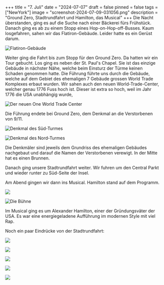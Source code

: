 +++
title = "7. Juli"
date = "2024-07-07"
draft = false
pinned = false
tags = ["NewYork"]
image = "screenshot-2024-07-09-031056.png"
description = "Ground Zero, Stadtrundfahrt und Hamilton, das Musical"
+++
Die Nacht überstanden, ging es auf die Suche nach einer Bäckerei fürs Frühstück. Danach ging es ab zu einem Stopp eines Hop-on-Hop-off-Busses. Kaum losgefahren, sahen wir das Flatiron-Gebäude. Leider hatte es ein Gerüst darum. 

![Flatiron-Gebäude](screenshot-2024-07-08-050758.png)

Weiter ging die Fahrt bis zum Stopp für den Ground Zero. Da hatten wir ein Tour gebucht. Los ging es neben der St. Paul's Chapel. Sie ist das einzige Gebäude in nächster Nähe, welche beim Einsturz der Türme keinen Schaden genommen hatte. Die Führung führte uns durch die Gebäude, welche auf dem Gebiet des ehemaligen 7 Gebäude grossen World Trade Komplexes erbaut wurden. Wir sahen auch den neuen World-Trade-Center, welcher genau 1776 Fuss hoch ist. Dieser ist extra so hoch, weil im Jahr 1776 die USA unabhängig wurde,

![Der neuen One World Trade Center](screenshot-2024-07-09-025500.png)

Die Führung endete bei Ground Zero, dem Denkmal an die Verstorbenen von 9/11. 

![Denkmal des Süd-Turmes](screenshot-2024-07-09-025808.png)

![Denkmal des Nord-Turmes](screenshot-2024-07-09-025817.png)

Die Denkmäler sind jeweils dem Grundriss des ehemaligen Gebäudes nachgebaut und darauf die Namen der Verstorbenen verewigt. In der Mitte hat es einen Brunnen. 

Danach ging unsere Stadtrundfahrt weiter. Wir fuhren um den Central Parkt und wieder runter zu Süd-Seite der Insel.

Am Abend gingen wir dann ins Musical. Hamilton stand auf dem Programm. 

![](screenshot-2024-07-09-031546.png)

![Die Bühne ](screenshot-2024-07-08-045816-1-1-.png)

Im Musical ging es um Alexander Hamilton, einer der Gründungsväter der USA. Es war eine energiegeladene Aufführung im modernen Style mit viel Rap.

Noch ein paar Eindrücke von der Stadtrundfahrt: 

![](screenshot-2024-07-09-031632.png)

![](screenshot-2024-07-09-031713.png)

![](screenshot-2024-07-09-031700.png)

![](screenshot-2024-07-09-031645.png)

![](screenshot-2024-07-09-031723.png)
